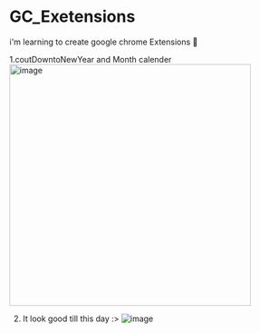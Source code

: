 # GC_Exetensions
i'm learning to create google chrome Extensions  🤔

1.coutDowntoNewYear and Month calender
<br>
<img width="426" alt="image" src="https://github.com/cjjjjjjk/GC_Exetensions/assets/119516491/2df783f4-a210-41ed-9c71-44d8f8f2ecb3">

2. It look good till this day :>
![image](https://github.com/cjjjjjjk/GC_Exetensions/assets/119516491/24ca8c75-26a6-49f0-9328-faaad54f006a)
